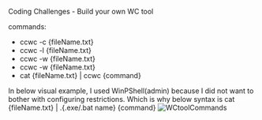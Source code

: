 Coding Challenges - Build your own WC tool

commands:
- ccwc -c {fileName.txt}
- ccwc -l {fileName.txt}
- ccwc -w {fileName.txt}
- ccwc -w {fileName.txt}
- cat {fileName.txt} | ccwc {command}

In below visual example, I used WinPShell(admin) because I did not want to bother with configuring restrictions. Which is why below syntax is cat {fileName.txt} | .\{.exe/.bat name} {command}
![WCtoolCommands](https://github.com/hirayui1/javaCCWC/assets/140653451/f2a4c91d-d9a4-4b34-bcc0-b9abba9a672e)
